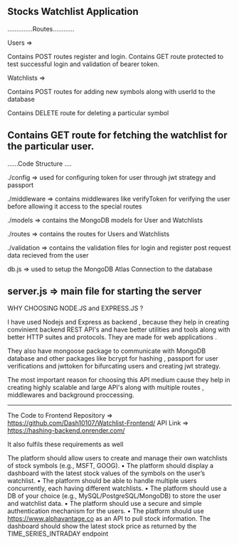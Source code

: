 Stocks Watchlist Application 
-------------------------------------------------------------------------------------------------------------------
..............Routes............ 

Users => 

Contains  POST routes register and login. 
Contains GET route protected to test successful login and validation of bearer token. 

Watchlists => 

Contains POST routes for adding new symbols along with userId to the database

Contains DELETE route for deleting a particular symbol 

Contains GET route for fetching the watchlist for the particular user. 
---------------------------------------------------------------------------------------------------------------------

......Code Structure ....

./config => used for configuring token for user through jwt strategy and passport 

./middleware => contains middlewares like verifyToken for verifying the user before allowing it access to the special routes 

./models => contains the MongoDB models for User and Watchlists

./routes => contains the routes for Users and Watchlists 

./validation => contains the validation files for login and register post request data recieved from the user 

db.js => used to setup the MongoDB Atlas Connection to the database 

server.js => main file for starting the server 
---------------------------------------------------------------------------------------------------------------

WHY CHOOSING NODE.JS and EXPRESS.JS ? 

I have used Nodejs and Express as backend , because they help in creating convinient backend REST API's and have better utilities and tools along with better HTTP suites and protocols. They are made for web applications . 

They also have mongoose package to communicate with MongoDB database and other packages like bcrypt for hashing , passport for user verifications and jwttoken for bifurcating users and creating jwt strategy. 

The most important reason for choosing this API medium cause they help in creating highly scalable and large API's along with multiple routes , middlewares and background proccessing. 

------------------------------------------------------------------------------------------------------------------
The Code to Frontend Repository => https://github.com/Dash10107/Watchlist-Frontend/
API Link => https://hashing-backend.onrender.com/






It also fulfils these requirements as well 

The platform should allow users to create and manage their own watchlists of stock symbols
(e.g., MSFT, GOOG).
• The platform should display a dashboard with the latest stock values of the symbols on the
user’s watchlist.
• The platform should be able to handle multiple users concurrently, each having different
watchlists.
• The platform should use a DB of your choice (e.g., MySQL/PostgreSQL/MongoDB) to store the
user and watchlist data.
• The platform should use a secure and simple authentication mechanism for the users.
• The platform should use https://www.alphavantage.co as an API to pull stock information. The
dashboard should show the latest stock price as returned by the TIME_SERIES_INTRADAY
endpoint


